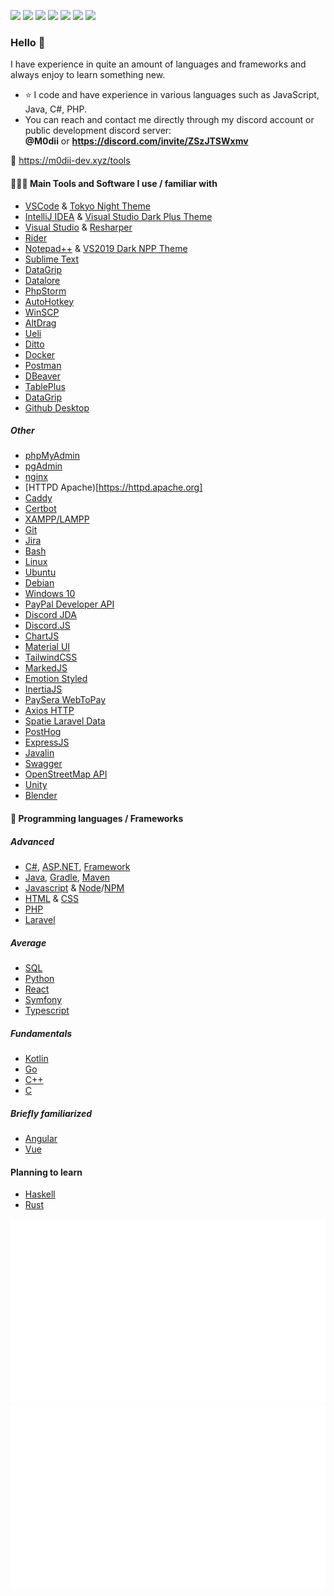 <img src="https://badges.strrl.dev/commits/all/M0diis"> <img src="https://badges.strrl.dev/commits/yearly/M0diis"> <img src="https://badges.strrl.dev/commits/monthly/M0diis"> <img src="https://badges.strrl.dev/visits/M0diis/M0diis"> <img src="https://badges.strrl.dev/repos/M0diis"> <img src="https://badges.strrl.dev/gists/M0diis"> <img src="https://img.shields.io/discord/780152822682877952">

### Hello 👋

I have experience in quite an amount of languages and frameworks and always enjoy to learn something new.
- ⭐ I code and have experience in various languages such as JavaScript, Java, C#, PHP.
- You can reach and contact me directly through my discord account or public development discord server:  
**@M0dii** or **https://discord.com/invite/ZSzJTSWxmv**

👀 https://m0dii-dev.xyz/tools

#### 👨🏻‍💻 Main Tools and Software I use / familiar with

- [VSCode](https://code.visualstudio.com) & [Tokyo Night Theme](https://marketplace.visualstudio.com/items?itemName=enkia.tokyo-night)
- [IntelliJ IDEA](https://www.jetbrains.com/idea) & [Visual Studio Dark Plus Theme](https://plugins.jetbrains.com/plugin/12255-visual-studio-code-dark-plus-theme)
- [Visual Studio](https://visualstudio.microsoft.com/vs) & [Resharper](https://www.jetbrains.com/resharper/)
- [Rider](https://www.jetbrains.com/rider/)
- [Notepad++](https://notepad-plus-plus.org) & [VS2019 Dark NPP Theme](https://github.com/hellon8/VS2019-Dark-Npp)
- [Sublime Text](https://www.sublimetext.com/)
- [DataGrip](https://www.jetbrains.com/datagrip/)
- [Datalore](https://datalore.jetbrains.com/)
- [PhpStorm](https://www.jetbrains.com/phpstorm/)
- [AutoHotkey](https://www.autohotkey.com)
- [WinSCP](https://winscp.net)
- [AltDrag](https://stefansundin.github.io/altdrag)
- [Ueli](https://ueli.app)
- [Ditto](https://ditto-cp.sourceforge.io)
- [Docker](https://www.docker.com/)
- [Postman](https://www.postman.com/)
- [DBeaver](https://dbeaver.io/)
- [TablePlus](https://tableplus.com/)
- [DataGrip](https://www.jetbrains.com/datagrip/)
- [Github Desktop](https://desktop.github.com/)

##### Other

- [phpMyAdmin](https://www.phpmyadmin.net/)
- [pgAdmin](https://www.pgadmin.org/)
- [nginx](https://nginx.org/en/)
- [HTTPD Apache)[https://httpd.apache.org]
- [Caddy](https://caddyserver.com)
- [Certbot](https://certbot.eff.org)
- [XAMPP/LAMPP](https://www.apachefriends.org/index.html)
- [Git](https://git-scm.com/)
- [Jira](https://www.atlassian.com/software/jira)
- [Bash](https://www.gnu.org/software/bash/) 
- [Linux](https://www.linux.org/)
- [Ubuntu](https://ubuntu.com/)
- [Debian](https://www.debian.org/)
- [Windows 10](https://www.microsoft.com/en-in/software-download/windows10)
- [PayPal Developer API](https://developer.paypal.com/api/rest/)
- [Discord JDA](https://github.com/discord-jda/JDA)
- [Discord.JS](https://discord.js.org/)
- [ChartJS](https://www.chartjs.org/)
- [Material UI](https://mui.com/material-ui/)
- [TailwindCSS](https://tailwindcss.com/)
- [MarkedJS](https://marked.js.org/)
- [Emotion Styled](https://emotion.sh/docs/styled)
- [InertiaJS](https://inertiajs.com/)
- [PaySera WebToPay](https://github.com/paysera/lib-webtopay)
- [Axios HTTP](https://axios-http.com/docs/intro)
- [Spatie Laravel Data](https://spatie.be/docs/laravel-data/v4/introduction)
- [PostHog](https://posthog.com/)
- [ExpressJS](https://expressjs.com/)
- [Javalin](https://javalin.io)
- [Swagger](https://swagger.io)
- [OpenStreetMap API](https://wiki.openstreetmap.org/wiki/API)
- [Unity](https://unity.com/)
- [Blender](https://blender.org)

#### 🧩 Programming languages / Frameworks

##### Advanced
- [C#](https://docs.microsoft.com/en-us/dotnet/csharp/), [ASP.NET](https://learn.microsoft.com/en-us/aspnet/core/?view=aspnetcore-8.0), [Framework](https://learn.microsoft.com/en-us/dotnet/framework/)
- [Java](https://docs.oracle.com/en/java/), [Gradle](https://docs.gradle.org/current/userguide/userguide.html), [Maven](https://maven.apache.org/)
- [Javascript](https://developer.mozilla.org/en-US/docs/Web/JavaScript) & [Node](https://nodejs.org/en/)/[NPM](https://www.npmjs.com/)
- [HTML](https://developer.mozilla.org/en-US/docs/Web/HTML) & [CSS](https://developer.mozilla.org/en-US/docs/Web/CSS)
- [PHP](https://www.php.net/)
- [Laravel](https://laravel.com/)

##### Average
- [SQL](https://www.w3schools.com/sql/)
- [Python](https://www.python.org/)
- [React](https://reactjs.org/)
- [Symfony](https://symfony.com/)
- [Typescript](https://www.typescriptlang.org/)

##### Fundamentals
- [Kotlin](https://kotlinlang.org/)
- [Go](https://go.dev/)
- [C++](https://docs.microsoft.com/en-us/cpp/?view=msvc-170)
- [C](https://docs.microsoft.com/en-us/cpp/c-language/?view=msvc-170)

##### Briefly familiarized
- [Angular](https://angular.dev/)
- [Vue](https://vuejs.org/)

#### Planning to learn
- [Haskell](https://www.haskell.org/)
- [Rust](https://www.rust-lang.org/)

<p class="center">
  <img src="https://github.com/M0diis/M0diis/blob/output/generated/overview.svg">
  <img src="https://github.com/M0diis/M0diis/blob/output/generated/languages.svg">
</p>
